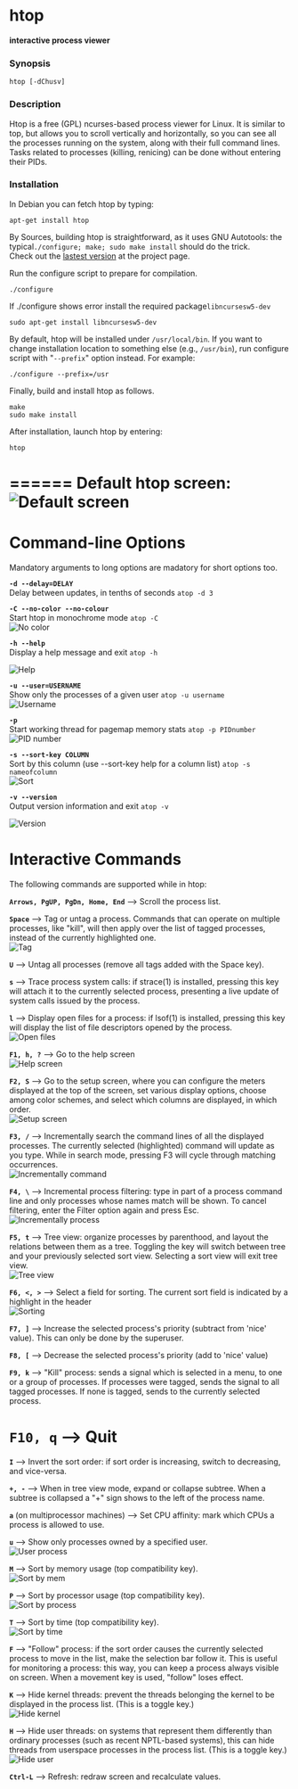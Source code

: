 # htop
__interactive process viewer__
### Synopsis
```vim
htop [-dChusv]
```
### Description
Htop is a free (GPL) ncurses-based process viewer for Linux. It is similar to top, but allows you to scroll vertically and horizontally, so you can see all the processes running on the system, along with their full command lines. Tasks related to processes (killing, renicing) can be done without entering their PIDs.

### Installation
In Debian you can fetch htop by typing:

```vim
apt-get install htop 
```
By Sources, building htop is straightforward, as it uses GNU Autotools: the typical``./configure; make; sudo make install`` should do the trick.  
Check out the [lastest version](http://hisham.hm/htop/releases) at the project page.  

Run the configure script to prepare for compilation.
```vim
./configure
```
If ./configure shows error install the required package``libncursesw5-dev``
```vim
sudo apt-get install libncursesw5-dev
```
By default, htop will be installed under ``/usr/local/bin``. If you want to change installation location to something else (e.g., ``/usr/bin``), run configure script with "``--prefix``" option instead. For example:
```vim
./configure --prefix=/usr 
```
Finally, build and install htop as follows.
```vim
make
sudo make install
```
After installation, launch htop by entering:
``` 
htop
```
======
Default htop screen:  
![Default screen](/htopImages/screenshot_01.png)  
======
# Command-line Options

Mandatory arguments to long options are madatory for short options too.  

__``-d --delay=DELAY``__  
Delay between updates, in tenths of seconds ``atop -d 3``  

__``-C --no-color --no-colour``__  
Start htop in monochrome mode ``atop -C``  
![No color](/htopImages/screenshot_02.png)  

__``-h --help``__  
Display a help message and exit ``atop -h``  

![Help](/htopImages/screenshot_03.png)  

__``-u --user=USERNAME``__  
Show only the processes of a given user ``atop -u username``  
![Username](/htopImages/screenshot_04.png)  

__``-p``__  
Start working thread for pagemap memory stats ``atop -p PIDnumber``  
![PID number](/htopImages/screenshot_05.png)  

__``-s --sort-key COLUMN``__  
Sort by this column (use --sort-key help for a column list) ``atop -s nameofcolumn``  
![Sort](/htopImages/screenshot_06.png)  

__``-v --version``__  
Output version information and exit  ``atop -v``  

![Version](/htopImages/screenshot_07.png)  

# Interactive Commands

The following commands are supported while in htop:  

__``Arrows, PgUP, PgDn, Home, End``__ --> Scroll the process list.  

__``Space``__ --> Tag or untag a process. Commands that can operate on multiple processes, like "kill", will then apply over the list of tagged processes, instead of the currently highlighted one.  
![Tag](/htopImages/screenshot_08.png)  

__``U``__ --> Untag all processes (remove all tags added with the Space key).  

__``s``__ --> Trace process system calls: if strace(1) is installed, pressing this key will attach it to the currently selected process, presenting a live update of system calls issued by the process.  

__``l``__ --> Display open files for a process: if lsof(1) is installed, pressing this key will display the list of file descriptors opened by the process.  
![Open files](/htopImages/screenshot_09.png)  

__``F1, h, ?``__ --> Go to the help screen  
![Help screen](/htopImages/screenshot_10.png)  

__``F2, S``__ --> Go to the setup screen, where you can configure the meters displayed at the top of the screen, set various display options, choose among color schemes, and select which columns are displayed, in which order.  
![Setup screen](/htopImages/screenshot_11.png)  

__``F3, /``__ --> Incrementally search the command lines of all the displayed processes. The currently selected (highlighted) command will update as you type. While in search mode, pressing F3 will cycle through matching occurrences.  
![Incrementally command](/htopImages/screenshot_12.png)  

__``F4, \``__ --> Incremental process filtering: type in part of a process command line and only processes whose names match will be shown. To cancel filtering, enter the Filter option again and press Esc.  
![Incrementally process](/htopImages/screenshot_13.png)  

__``F5, t``__ --> Tree view: organize processes by parenthood, and layout the relations between them as a tree. Toggling the key will switch between tree and your previously selected sort view. Selecting a sort view will exit tree view.  
![Tree view](/htopImages/screenshot_14.png)  

__``F6, <, >``__ --> Select a field for sorting. The current sort field is indicated by a highlight in the header  
![Sorting](/htopImages/screenshot_15.png)  

__``F7, ]``__ --> Increase the selected process's priority (subtract from 'nice' value). This can only be done by the superuser.  

__``F8, [``__ --> Decrease the selected process's priority (add to 'nice' value)  

__``F9, k``__ --> "Kill" process: sends a signal which is selected in a menu, to one or a group of processes. If processes were tagged, sends the signal to all tagged processes. If none is tagged, sends to the currently selected process.  

__``F10, q``__ --> Quit  
======
__``I``__ --> Invert the sort order: if sort order is increasing, switch to decreasing, and vice-versa.  

__``+, -``__ --> When in tree view mode, expand or collapse subtree. When a subtree is collapsed a "+" sign shows to the left of the process name.  

__``a``__ (on multiprocessor machines) --> Set CPU affinity: mark which CPUs a process is allowed to use.  

__``u``__ --> Show only processes owned by a specified user.  
![User process](/htopImages/screenshot_16.png)  

__``M``__ --> Sort by memory usage (top compatibility key).  
![Sort by mem](/htopImages/screenshot_17.png)  

__``P``__ --> Sort by processor usage (top compatibility key).  
![Sort by process](/htopImages/screenshot_18.png)  

__``T``__ --> Sort by time (top compatibility key).  
![Sort by time](/htopImages/screenshot_19.png)  

__``F``__ --> "Follow" process: if the sort order causes the currently selected process to move in the list, make the selection bar follow it. This is useful for monitoring a process: this way, you can keep a process always visible on screen. When a movement key is used, "follow" loses effect.  

__``K``__ --> Hide kernel threads: prevent the threads belonging the kernel to be displayed in the process list. (This is a toggle key.)  
![Hide kernel](/htopImages/screenshot_20.png)  

__``H``__ --> Hide user threads: on systems that represent them differently than ordinary processes (such as recent NPTL-based systems), this can hide threads from userspace processes in the process list. (This is a toggle key.)  
![Hide user](/htopImages/screenshot_21.png)  

__``Ctrl-L``__ --> Refresh: redraw screen and recalculate values.  

